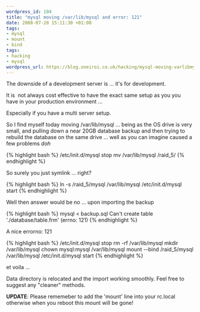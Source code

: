 ```yaml
--- 
wordpress_id: 104
title: "mysql moving /var/lib/mysql and error: 121"
date: 2008-07-28 15:11:30 +01:00
tags: 
- mysql
- mount
- bind
tags: 
- hacking
- mysql
wordpress_url: https://blog.oneiroi.co.uk/hacking/mysql-moving-varlibmysql-and-error-121
---
```

The downside of a development server is ... it's for development.

It is  not always cost effective to have the exact same setup as you you have in your production environment ...

Especially if you have a multi server setup.

So I find myself today moving /var/lib/mysql ... being as the OS drive is very small, and pulling down a near 20GB database backup and then trying to rebuild the database on the same drive ... well as you can imagine caused a few problems *doh*

{% highlight bash %}
/etc/init.d/mysql stop
mv /var/lib/mysql /raid_5/
{% endhighlight %}

So surely you just symlink ... right?

{% highlight bash %}
ln -s /raid_5/mysql /var/lib/mysql
/etc/init.d/mysql start
{% endhighlight %}

Well then answer would be no ... upon importing the backup

{% highlight bash %}
mysql &lt; backup.sql
Can't create table './database/table.frm' (errno: 121)
{% endhighlight %}

A nice errorno: 121

{% highlight bash %}
/etc/init.d/mysql stop
rm -rf /var/lib/mysql
mkdir /var/lib/mysql
chown mysql:mysql /var/lib/mysql
mount --bind /raid_5/mysql /var/lib/mysql
/etc/init.d/mysql start
{% endhighlight %}

et voila ...

Data directory is relocated and the import working smoothly. Feel free to suggest any "cleaner" methods.

<strong>UPDATE</strong>: Please rememeber to add the 'mount' line into your rc.local otherwise when you reboot this mount will be gone!
